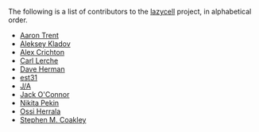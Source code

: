 The following is a list of contributors to the [lazycell][lazycell] project, in
alphabetical order.

* [Aaron Trent](https://github.com/novacrazy)
* [Aleksey Kladov](https://github.com/matklad)
* [Alex Crichton](https://github.com/alexcrichton)
* [Carl Lerche](https://github.com/carllerche)
* [Dave Herman](https://github.com/dherman)
* [est31](https://github.com/est31)
* [J/A](https://github.com/archer884)
* [Jack O'Connor](https://github.com/oconnor663)
* [Nikita Pekin](https://github.com/indiv0)
* [Ossi Herrala](https://github.com/oherrala)
* [Stephen M. Coakley](https://github.com/sagebind)

[lazycell]: https://github.com/indiv0/lazycell
